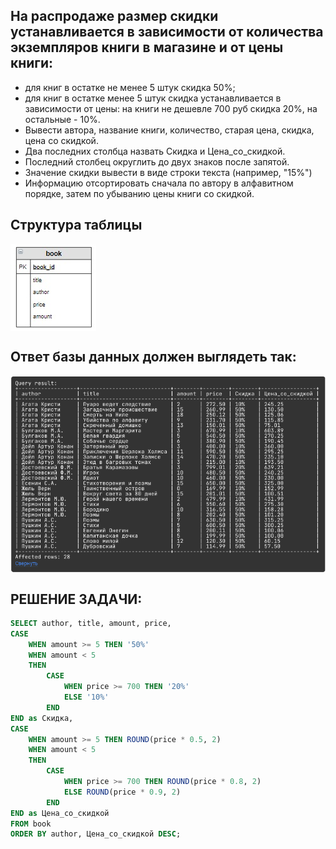 ## На распродаже размер скидки устанавливается в зависимости от количества экземпляров книги в магазине и от цены книги: 

* для книг в остатке не менее 5 штук скидка 50%; 
* для книг в остатке менее 5 штук скидка устанавливается в зависимости от цены: на книги не дешевле 700 руб скидка 20%, на остальные - 10%. 
* Вывести автора, название книги, количество, старая цена, скидка, цена со скидкой.  
*  Два последних столбца назвать Скидка и Цена_со_скидкой.
*  Последний столбец округлить до двух знаков после запятой.
*  Значение скидки вывести в виде строки текста (например, "15%")
*  Информацию отсортировать сначала по автору в алфавитном порядке, затем по убыванию цены книги со скидкой.

## Структура таблицы

<img align="center" alt="sumit" src="https://github.com/kolesnikovvitaliy/SQL_trainer_advanced/blob/main/1_Основы_SQL_расширенные_возможности/1_1_Простая_выборка_Склад/1_1_4_Размер_скидки_от_количества_в_магазине/img/cx_5_1.jpg">

## Ответ базы данных должен выглядеть так:

<img align="center" alt="sumit" src="https://github.com/kolesnikovvitaliy/SQL_trainer_advanced/blob/main/1_Основы_SQL_расширенные_возможности/1_1_Простая_выборка_Склад/1_1_4_Размер_скидки_от_количества_в_магазине/img/res.png">

## РЕШЕНИЕ ЗАДАЧИ:

```SQL
SELECT author, title, amount, price,
CASE
    WHEN amount >= 5 THEN '50%'
    WHEN amount < 5 
    THEN
        CASE 
            WHEN price >= 700 THEN '20%'
            ELSE '10%'
        END
END as Скидка,
CASE
    WHEN amount >= 5 THEN ROUND(price * 0.5, 2)
    WHEN amount < 5
    THEN 
        CASE 
            WHEN price >= 700 THEN ROUND(price * 0.8, 2)
            ELSE ROUND(price * 0.9, 2)
        END
END as Цена_со_скидкой
FROM book
ORDER BY author, Цена_со_скидкой DESC;
 ```